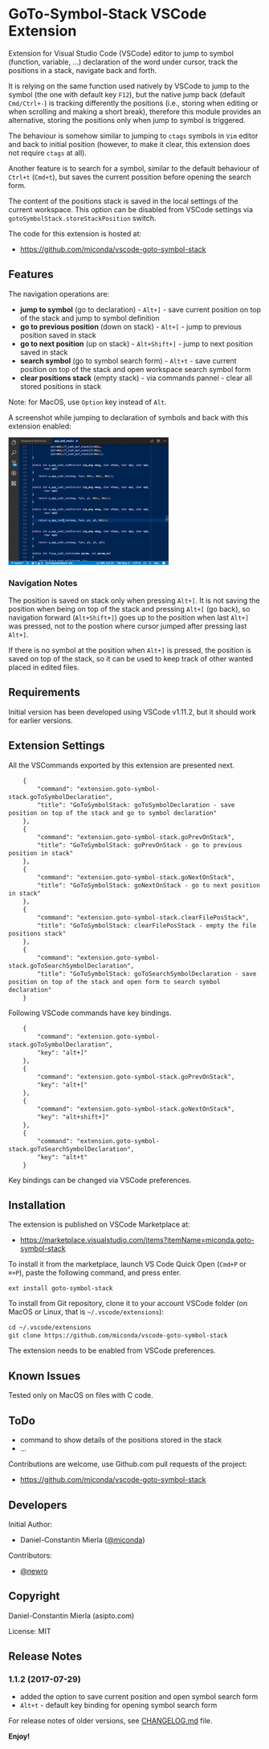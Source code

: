 # GoTo-Symbol-Stack VSCode Extension

Extension for Visual Studio Code (VSCode) editor to jump to symbol (function, variable, ...) declaration of the word under cursor, track the positions in a stack, navigate back and forth.

It is relying on the same function used natively by VSCode to jump to the symbol (the one with default key `F12`), but the native jump back (default `Cmd/Ctrl+-`) is tracking differently the positions (i.e., storing when editing or when scrolling and making a short break), therefore this module provides an alternative, storing the positions only when jump to symbol is triggered.

The behaviour is somehow similar to jumping to `ctags` symbols in `Vim` editor and back to initial position (however, to make it clear, this extension does not require `ctags` at all).

Another feature is to search for a symbol, similar to the default behaviour of `Ctrl+t` (`Cmd+t`), but saves the current possition before opening the search form.

The content of the positions stack is saved in the local settings of the current workspace. This option can be disabled from VSCode settings via `gotoSymbolStack.storeStackPosition` switch.

The code for this extension is hosted at:

  * https://github.com/miconda/vscode-goto-symbol-stack

## Features

The navigation operations are:

  * **jump to symbol** (go to declaration) - `Alt+]` - save current position on top of the stack and jump to symbol definition
  * **go to previous position** (down on stack) - `Alt+[` - jump to previous position saved in stack
  * **go to next position** (up on stack) - `Alt+Shift+]` - jump to next position saved in stack
  * **search symbol** (go to symbol search form) - `Alt+t` - save current position on top of the stack and open workspace search symbol form
  * **clear positions stack** (empty stack) - via commands pannel - clear all stored positions in stack

Note: for MacOS, use `Option` key instead of `Alt`.

A screenshot while jumping to declaration of symbols and back with this extension enabled:

![Usage Example](https://raw.githubusercontent.com/miconda/vscode-goto-symbol-stack/master/images/vscode-goto-symbol-stack.gif)

### Navigation Notes

The position is saved on stack only when pressing `Alt+]`. It is not saving the position when being on top of the stack and pressing `Alt+[` (go back), so navigation forward (`Alt+Shift+]`) goes up to the position when last `Alt+]` was pressed, not to the postion where cursor jumped after pressing last `Alt+]`.

If there is no symbol at the position when `Alt+]` is pressed, the position is saved on top of the stack, so it can be used to keep track of other wanted placed in edited files.

## Requirements

Initial version has been developed using VSCode v1.11.2, but it should work for earlier versions.

## Extension Settings

All the VSCommands exported by this extension are presented next.

```
    {
        "command": "extension.goto-symbol-stack.goToSymbolDeclaration",
        "title": "GoToSymbolStack: goToSymbolDeclaration - save position on top of the stack and go to symbol declaration"
    },
    {
        "command": "extension.goto-symbol-stack.goPrevOnStack",
        "title": "GoToSymbolStack: goPrevOnStack - go to previous position in stack"
    },
    {
        "command": "extension.goto-symbol-stack.goNextOnStack",
        "title": "GoToSymbolStack: goNextOnStack - go to next position in stack"
    },
    {
        "command": "extension.goto-symbol-stack.clearFilePosStack",
        "title": "GoToSymbolStack: clearFilePosStack - empty the file positions stack"
    },
    {
        "command": "extension.goto-symbol-stack.goToSearchSymbolDeclaration",
        "title": "GoToSymbolStack: goToSearchSymbolDeclaration - save position on top of the stack and open form to search symbol declaration"
    }
```

Following VSCode commands have key bindings.

```
    {
        "command": "extension.goto-symbol-stack.goToSymbolDeclaration",
        "key": "alt+]"
    },
    {
        "command": "extension.goto-symbol-stack.goPrevOnStack",
        "key": "alt+["
    },
    {
        "command": "extension.goto-symbol-stack.goNextOnStack",
        "key": "alt+shift+]"
    },
    {
        "command": "extension.goto-symbol-stack.goToSearchSymbolDeclaration",
        "key": "alt+t"
    }
```

Key bindings can be changed via VSCode preferences.


## Installation

The extension is published on VSCode Marketplace at:

  * https://marketplace.visualstudio.com/items?itemName=miconda.goto-symbol-stack

To install it from the marketplace, launch VS Code Quick Open (`Cmd+P` or `⌘+P`), paste the following command, and press enter.

```
ext install goto-symbol-stack
```

To install from Git repository, clone it to your account VSCode folder (on MacOS or Linux, that is `~/.vscode/extensions`):

```
cd ~/.vscode/extensions
git clone https://github.com/miconda/vscode-goto-symbol-stack
```

The extension needs to be enabled from VSCode preferences.

## Known Issues

Tested only on MacOS on files with C code.

## ToDo

  * command to show details of the positions stored in the stack
  * ...

Contributions are welcome, use Github.com pull requests of the project:

  * https://github.com/miconda/vscode-goto-symbol-stack

## Developers

Initial Author:

  * Daniel-Constantin Mierla ([@miconda](https://github.com/miconda))

Contributors:

  * [@newro](https://github.com/newro)

## Copyright

Daniel-Constantin Mierla (asipto.com)

License: MIT

## Release Notes

### 1.1.2 (2017-07-29)

  * added the option to save current position and open symbol search form
  * `Alt+t` - default key binding for opening symbol search form

For release notes of older versions, see [CHANGELOG.md](https://github.com/miconda/vscode-goto-symbol-stack/blob/master/CHANGELOG.md) file.

**Enjoy!**

